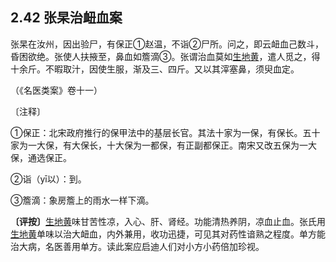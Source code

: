 ## 2.42 张杲治衄血案

张杲在汝州，因出验尸，有保正①赵温，不诣②尸所。问之，即云衄血己数斗，昏困欲绝。张使人扶掖至，鼻血如簷滴③。张谓治血莫如[生地黄](https://www.gmzyjc.com/read/bc/bc03-0.3.2.0.0.md)，遣人觅之，得十余斤。不暇取汁，因使生服，渐及三、四斤。又以其滓塞鼻，须臾血定。

（《名医类案》卷十一）

〔注释〕

①保正：北宋政府推行的保甲法中的基层长官。其法十家为一保，有保长。五十家为一大保，有大保长，十大保为一都保，有正副都保正。南宋又改五保为一大保，通选保正。

②诣（yī以）：到。

③簷滴：象房簷上的雨水一样下滴。

**〔评按〕**[生地黄](https://www.gmzyjc.com/read/bc/bc03-0.3.2.0.0.md)味甘苦性凉，入心、肝、肾经。功能清热养阴，凉血止血。张氏用[生地黄](https://www.gmzyjc.com/read/bc/bc03-0.3.2.0.0.md)单味以治大衄血，内外兼用，收功迅捷，可见其对药性谙熟之程度。单方能治大病，名医善用单方。读此案应启迪人们对小方小药倍加珍视。
